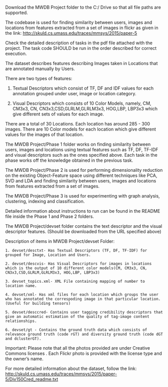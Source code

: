 

Download the MWDB Project folder to the C:/ Drive so that all file paths are supported.

The codebase is used for finding similarity between users, images and locations from features extracted from a set of images in flickr as given in the link: http://skuld.cs.umass.edu/traces/mmsys/2015/paper-5

Check the detailed description of tasks in the pdf file attached with the project. The task code SHOULD be run in the order described for correct execution.

The dataset describes features describing Images taken in Locations that are annotated manually by Users.

There are two types of features: 

1. Textual Descriptors which consist of TF, DF and IDF values for each annotation grouped under user, image or location category.

2. Visual Descriptors which consists of 10 Color Models, namely, CM, CM3x3, CN, CN3x3,CSD,GLRLM,GLRLM3x3, HOG,LBP, LBP3x3 which give different sets of values for each image.

There are a total of 30 Locations. Each location has around 285 - 300 images. There are 10 Color models for each location which give different values for the images of that location.

The MWDB Project/Phase 1 folder works on finding similarity between users, images and locations using textual features such as TF, DF, TF-IDF and visual descriptors such as the ones specified above. Each task in the phase works off the knowledge obtained in the previous task.

The MWDB Project/Phase 2 is used for performing dimensionality reduction on the existing Object-Feature space using different techniques like PCA, SVD and LDA and finding similarity between users, images and locations from features extracted from a set of images.

The MWDB Project/Phase 3 is used for experimenting with graph analysis, clustering, indexing and classification.

Detailed information about instructions to run can be found in the README file inside the Phase 1 and Phase 2 folders.

The MWDB Project/devset folder contains the text descriptor and the visual descriptor features. (Should be downloaded from the URL specified above)

Description of items in MWDB Project/devset Folder:

	1. devset/desctxt- Has Textual Descriptors (TF, DF, TF-IDF) for grouped for Image, Location and Users.
	
	2. devset/descvis- Has Visual Descriptors for images in locations which is the output of 10 different color models(CM, CM3x3, CN, CN3x3,CSD,GLRLM,GLRLM3x3, HOG,LBP, LBP3x3)
	
	3. devset_topics.xml- XML File containing mapping of number to location name.
	
	4. devset/xml- Has xml files for each location which groups the user who has annotated the correspoding image in that particular location. (Useful for building tensors)
	
	5. devset/desccred- Contains user tagging credibility descriptors that give an automatic estimation of the quality of tag-image content relationships.
	
	6. devset/gt - Contains the ground truth data which consists of relevance ground truth (code rGT) and diversity ground truth (code dGT and dclusterGT).
	

Important: Please note that all the photos provided are under Creative Commons licenses . Each Flickr photo is provided with the license type and the owner’s name. 	

For more detailed information about the dataset, follow the link: http://skuld.cs.umass.edu/traces/mmsys/2015/paper-5/Div150Cred_readme.txt
